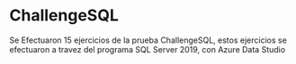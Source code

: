 # ChallengeSQL


Se Efectuaron 15 ejercicios de la prueba ChallengeSQL, estos ejercicios se efectuaron a travez del programa SQL Server 2019, con Azure Data Studio
